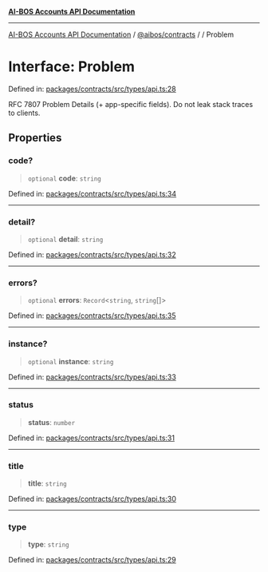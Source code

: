 [**AI-BOS Accounts API Documentation**](../../../README.md)

***

[AI-BOS Accounts API Documentation](../../../README.md) / [@aibos/contracts](../README.md) / [](../README.md) / Problem

# Interface: Problem

Defined in: [packages/contracts/src/types/api.ts:28](https://github.com/pohlai88/accounts/blob/48103fb36d28b2b9bfb33472b6de2f719773cde9/packages/contracts/src/types/api.ts#L28)

RFC 7807 Problem Details (+ app-specific fields).
Do not leak stack traces to clients.

## Properties

### code?

> `optional` **code**: `string`

Defined in: [packages/contracts/src/types/api.ts:34](https://github.com/pohlai88/accounts/blob/48103fb36d28b2b9bfb33472b6de2f719773cde9/packages/contracts/src/types/api.ts#L34)

***

### detail?

> `optional` **detail**: `string`

Defined in: [packages/contracts/src/types/api.ts:32](https://github.com/pohlai88/accounts/blob/48103fb36d28b2b9bfb33472b6de2f719773cde9/packages/contracts/src/types/api.ts#L32)

***

### errors?

> `optional` **errors**: `Record`\<`string`, `string`[]\>

Defined in: [packages/contracts/src/types/api.ts:35](https://github.com/pohlai88/accounts/blob/48103fb36d28b2b9bfb33472b6de2f719773cde9/packages/contracts/src/types/api.ts#L35)

***

### instance?

> `optional` **instance**: `string`

Defined in: [packages/contracts/src/types/api.ts:33](https://github.com/pohlai88/accounts/blob/48103fb36d28b2b9bfb33472b6de2f719773cde9/packages/contracts/src/types/api.ts#L33)

***

### status

> **status**: `number`

Defined in: [packages/contracts/src/types/api.ts:31](https://github.com/pohlai88/accounts/blob/48103fb36d28b2b9bfb33472b6de2f719773cde9/packages/contracts/src/types/api.ts#L31)

***

### title

> **title**: `string`

Defined in: [packages/contracts/src/types/api.ts:30](https://github.com/pohlai88/accounts/blob/48103fb36d28b2b9bfb33472b6de2f719773cde9/packages/contracts/src/types/api.ts#L30)

***

### type

> **type**: `string`

Defined in: [packages/contracts/src/types/api.ts:29](https://github.com/pohlai88/accounts/blob/48103fb36d28b2b9bfb33472b6de2f719773cde9/packages/contracts/src/types/api.ts#L29)
